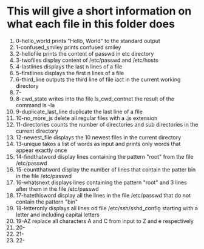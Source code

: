 # This will give a short information on what each file in this folder does
1) 0-hello_world prints "Hello, World" to the standard output
2) 1-confused_smiley prints confused smiley
3) 2-hellofile prints the content of passwd in etc directory
4) 3-twofiles display content of /etc/passwd and /etc/hosts
5) 4-lastlines displays the last n lines of a file
6) 5-firstlines displays the first n lines of a file
7) 6-third_line outputs the third line of file iact in the current working directory
8) 7-
9) 8-cwd_state writes into the file ls_cwd_contnet the result of the command ls -la
10) 9-duplicate_last_line duplicate the last line of a file
11) 10-no_more_js delete all regular files with a .js extension
12) 11-directories counts the number of directories and sub directories in the current directory
13) 12-newest_file displays the 10 newest files in the current directory
14) 13-unique takes a list of words as input and prints only words that appear exactly once
15) 14-findthatword display lines containing the pattern "root" from the file /etc/passwd
16) 15-countthatword display the number of lines that contain the patter bin in the file /etc/passwd
17) 16-whatsnext displays lines containing the pattern "root" and 3 lines after them in the file /etc/passwd
18) 17-hatethisword display all the lines in the file /etc/passwd that do not contain the pattern "bin"
19) 18-letteronly displays all lines od file /etc/ssh/sshd_config starting with a letter and including capital letters
20) 19-AZ replace all characters A and C from input to Z and e respectively
21) 20-
22) 21-
23) 22- 

